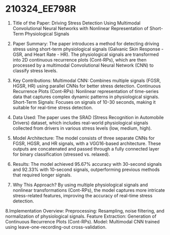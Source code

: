 # 210324_EE798R
1. Title of the Paper:
Driving Stress Detection Using Multimodal Convolutional Neural Networks with Nonlinear Representation of Short-Term Physiological Signals

2. Paper Summary:
The paper introduces a method for detecting driving stress using short-term physiological signals (Galvanic Skin Response - GSR, and Heart Rate - HR). The physiological signals are transformed into 2D continuous recurrence plots (Cont-RPs), which are then processed by a multimodal Convolutional Neural Network (CNN) to classify stress levels.

3. Key Contributions:
Multimodal CNN: Combines multiple signals (FGSR, HGSR, HR) using parallel CNNs for better stress detection.
Continuous Recurrence Plots (Cont-RPs): Nonlinear representation of time-series data that captures complex dynamic patterns in physiological signals.
Short-Term Signals: Focuses on signals of 10-30 seconds, making it suitable for real-time stress detection.

4. Data Used:
The paper uses the SRAD (Stress Recognition in Automobile Drivers) dataset, which includes real-world physiological signals collected from drivers in various stress levels (low, medium, high).

5. Model Architecture:
The model consists of three separate CNNs for FGSR, HGSR, and HR signals, with a VGG16-based architecture. These outputs are concatenated and passed through a fully connected layer for binary classification (stressed vs. relaxed).

6. Results:
The model achieved 95.67% accuracy with 30-second signals and 92.33% with 10-second signals, outperforming previous methods that required longer signals.

7. Why This Approach?
By using multiple physiological signals and nonlinear transformations (Cont-RPs), the model captures more intricate stress-related features, improving the accuracy of real-time stress detection.

8.Implementation Overview:
Preprocessing: Resampling, noise filtering, and normalization of physiological signals.
Feature Extraction: Generation of Continuous Recurrence Plots (Cont-RPs).
Model: Multimodal CNN trained using leave-one-recording-out cross-validation.
